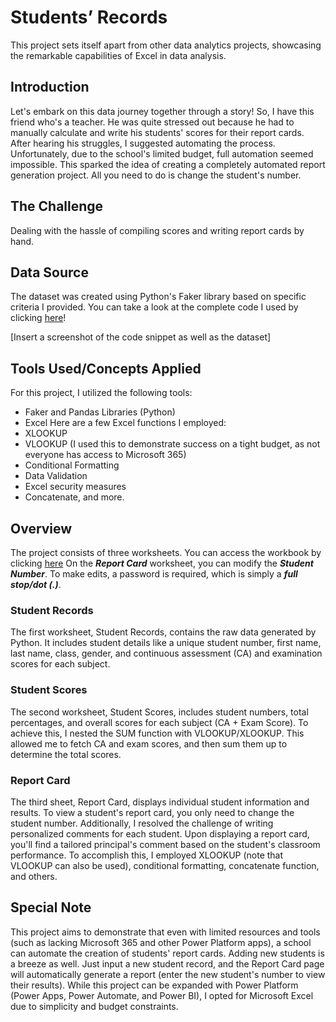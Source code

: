 # Students’ Records

This project sets itself apart from other data analytics projects, showcasing the remarkable capabilities of Excel in data analysis.

## Introduction

Let's embark on this data journey together through a story! So, I have this friend who's a teacher. He was quite stressed out because he had to manually calculate and write his students' scores for their report cards. After hearing his struggles, I suggested automating the process. Unfortunately, due to the school's limited budget, full automation seemed impossible. This sparked the idea of creating a completely automated report generation project. All you need to do is change the student's number.

## The Challenge

Dealing with the hassle of compiling scores and writing report cards by hand.

## Data Source

The dataset was created using Python's Faker library based on specific criteria I provided. You can take a look at the complete code I used by clicking [here](https://github.com/iamcbn/Students-Records/blob/main/Student%20Records.ipynb)!

[Insert a screenshot of the code snippet as well as the dataset]

## Tools Used/Concepts Applied

For this project, I utilized the following tools:
- Faker and Pandas Libraries (Python)
- Excel
Here are a few Excel functions I employed:
- XLOOKUP
- VLOOKUP (I used this to demonstrate success on a tight budget, as not everyone has access to Microsoft 365)
- Conditional Formatting
- Data Validation
- Excel security measures
- Concatenate, and more.

## Overview

The project consists of three worksheets. You can access the workbook by clicking [here](https://iamcbn1-my.sharepoint.com/:x:/g/personal/bruno_iamcbn1_onmicrosoft_com/EUhyNR86gOZLrY_7ei4biJ8BuLe4zZe72b-GwT4MEhPMtg?e=pFHx7e) On the **_Report Card_** worksheet, you can modify the **_Student Number_**. To make edits, a password is required, which is simply a **_full stop/dot (.)_**.

### Student Records

The first worksheet, Student Records, contains the raw data generated by Python. It includes student details like a unique student number, first name, last name, class, gender, and continuous assessment (CA) and examination scores for each subject.

### Student Scores

The second worksheet, Student Scores, includes student numbers, total percentages, and overall scores for each subject (CA + Exam Score). To achieve this, I nested the SUM function with VLOOKUP/XLOOKUP. This allowed me to fetch CA and exam scores, and then sum them up to determine the total scores.

### Report Card

The third sheet, Report Card, displays individual student information and results. To view a student's report card, you only need to change the student number. Additionally, I resolved the challenge of writing personalized comments for each student. Upon displaying a report card, you'll find a tailored principal's comment based on the student's classroom performance. To accomplish this, I employed XLOOKUP (note that VLOOKUP can also be used), conditional formatting, concatenate function, and others.

## Special Note

This project aims to demonstrate that even with limited resources and tools (such as lacking Microsoft 365 and other Power Platform apps), a school can automate the creation of students' report cards. Adding new students is a breeze as well. Just input a new student record, and the Report Card page will automatically generate a report (enter the new student's number to view their results). While this project can be expanded with Power Platform (Power Apps, Power Automate, and Power BI), I opted for Microsoft Excel due to simplicity and budget constraints.
